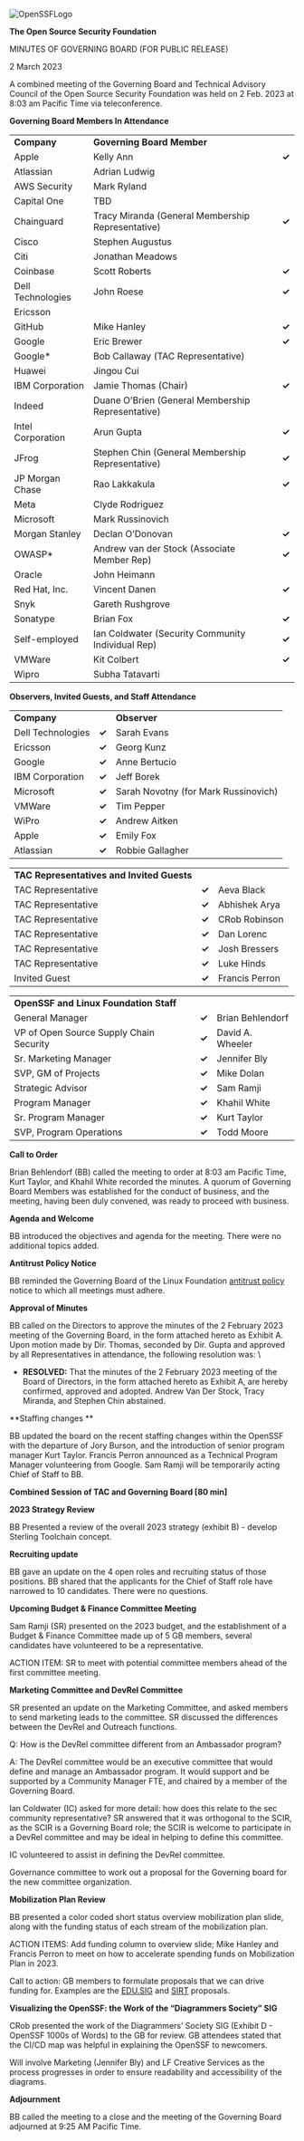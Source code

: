 
![OpenSSFLogo](https://user-images.githubusercontent.com/51727488/232104184-d3c38a36-cf1e-487f-aba2-c2d548e3f7ef.png)




**The Open Source Security Foundation**

MINUTES OF GOVERNING BOARD (FOR PUBLIC RELEASE)

2 March 2023

  

A combined meeting of the Governing Board and Technical Advisory Council of the Open Source Security Foundation was held on 2 Feb. 2023 at 8:03 am Pacific Time via teleconference.

**Governing Board Members In Attendance**


<table>
  <tr>
   <td><strong>Company</strong>
   </td>
   <td><strong>Governing Board Member</strong>
   </td>
   <td>
   </td>
  </tr>
  <tr>
   <td>Apple
   </td>
   <td>Kelly Ann
   </td>
   <td><strong>✓</strong>
   </td>
  </tr>
  <tr>
   <td>Atlassian
   </td>
   <td>Adrian Ludwig
   </td>
   <td>
   </td>
  </tr>
  <tr>
   <td>AWS Security
   </td>
   <td>Mark Ryland
   </td>
   <td>
   </td>
  </tr>
  <tr>
   <td>Capital One
   </td>
   <td>TBD
   </td>
   <td>
   </td>
  </tr>
  <tr>
   <td>Chainguard
   </td>
   <td>Tracy Miranda (General Membership Representative)
   </td>
   <td><strong>✓</strong>
   </td>
  </tr>
  <tr>
   <td>Cisco
   </td>
   <td>Stephen Augustus
   </td>
   <td>
   </td>
  </tr>
  <tr>
   <td>Citi
   </td>
   <td>Jonathan Meadows
   </td>
   <td>
   </td>
  </tr>
  <tr>
   <td>Coinbase
   </td>
   <td>Scott Roberts
   </td>
   <td><strong>✓</strong>
   </td>
  </tr>
  <tr>
   <td>Dell Technologies
   </td>
   <td>John Roese
   </td>
   <td><strong>✓</strong>
   </td>
  </tr>
  <tr>
   <td>Ericsson
   </td>
   <td>
   </td>
   <td>
   </td>
  </tr>
  <tr>
   <td>GitHub
   </td>
   <td>Mike Hanley
   </td>
   <td><strong>✓</strong>
   </td>
  </tr>
  <tr>
   <td>Google
   </td>
   <td>Eric Brewer
   </td>
   <td><strong>✓</strong>
   </td>
  </tr>
  <tr>
   <td>Google*
   </td>
   <td>Bob Callaway (TAC Representative)
   </td>
   <td>
   </td>
  </tr>
  <tr>
   <td>Huawei
   </td>
   <td>Jingou Cui
   </td>
   <td>
   </td>
  </tr>
  <tr>
   <td>IBM Corporation
   </td>
   <td>Jamie Thomas (Chair)
   </td>
   <td><strong>✓</strong>
   </td>
  </tr>
  <tr>
   <td>Indeed
   </td>
   <td>Duane O’Brien (General Membership Representative)
   </td>
   <td>
   </td>
  </tr>
  <tr>
   <td>Intel Corporation
   </td>
   <td>Arun Gupta
   </td>
   <td><strong>✓</strong>
   </td>
  </tr>
  <tr>
   <td>JFrog
   </td>
   <td>Stephen Chin (General Membership Representative)
   </td>
   <td><strong>✓</strong>
   </td>
  </tr>
  <tr>
   <td>JP Morgan Chase
   </td>
   <td>Rao Lakkakula
   </td>
   <td><strong>✓</strong>
   </td>
  </tr>
  <tr>
   <td>Meta
   </td>
   <td>Clyde Rodriguez
   </td>
   <td>
   </td>
  </tr>
  <tr>
   <td>Microsoft
   </td>
   <td>Mark Russinovich
   </td>
   <td>
   </td>
  </tr>
  <tr>
   <td>Morgan Stanley
   </td>
   <td>Declan O’Donovan
   </td>
   <td><strong>✓</strong>
   </td>
  </tr>
  <tr>
   <td>OWASP*
   </td>
   <td>Andrew van der Stock (Associate Member Rep)
   </td>
   <td><strong>✓</strong>
   </td>
  </tr>
  <tr>
   <td>Oracle
   </td>
   <td>John Heimann	
   </td>
   <td>
   </td>
  </tr>
  <tr>
   <td>Red Hat, Inc.
   </td>
   <td>Vincent Danen
   </td>
   <td><strong>✓</strong>
   </td>
  </tr>
  <tr>
   <td>Snyk
   </td>
   <td>Gareth Rushgrove
   </td>
   <td>
   </td>
  </tr>
  <tr>
   <td>Sonatype
   </td>
   <td>Brian Fox
   </td>
   <td><strong>✓</strong>
   </td>
  </tr>
  <tr>
   <td>Self-employed
   </td>
   <td>Ian Coldwater (Security Community Individual Rep)
   </td>
   <td><strong>✓</strong>
   </td>
  </tr>
  <tr>
   <td>VMWare
   </td>
   <td>Kit Colbert
   </td>
   <td><strong>✓</strong>
   </td>
  </tr>
  <tr>
   <td>Wipro
   </td>
   <td>Subha Tatavarti
   </td>
   <td>
   </td>
  </tr>
</table>


**Observers, Invited Guests, and Staff Attendance**


<table>
  <tr>
   <td><strong>Company</strong>
   </td>
   <td>
   </td>
   <td><strong>Observer</strong>
   </td>
  </tr>
  <tr>
   <td>Dell Technologies
   </td>
   <td><strong>✓</strong>
   </td>
   <td>Sarah Evans
   </td>
  </tr>
  <tr>
   <td>Ericsson
   </td>
   <td><strong>✓</strong>
   </td>
   <td>Georg Kunz
   </td>
  </tr>
  <tr>
   <td>Google
   </td>
   <td><strong>✓</strong>
   </td>
   <td>Anne Bertucio
   </td>
  </tr>
  <tr>
   <td>IBM Corporation
   </td>
   <td><strong>✓</strong>
   </td>
   <td>Jeff Borek
   </td>
  </tr>
  <tr>
   <td>Microsoft
   </td>
   <td><strong>✓</strong>
   </td>
   <td>Sarah Novotny (for Mark Russinovich)
   </td>
  </tr>
  <tr>
   <td>VMWare
   </td>
   <td><strong>✓</strong>
   </td>
   <td>Tim Pepper
   </td>
  </tr>
  <tr>
   <td>WiPro
   </td>
   <td><strong>✓</strong>
   </td>
   <td>Andrew Aitken
   </td>
  </tr>
  <tr>
   <td>Apple
   </td>
   <td><strong>✓</strong>
   </td>
   <td>Emily Fox
   </td>
  </tr>
  <tr>
   <td>Atlassian
   </td>
   <td><strong>✓</strong>
   </td>
   <td>Robbie Gallagher
   </td>
  </tr>
</table>



<table>
  <tr>
   <td><strong>TAC Representatives and Invited Guests</strong>
   </td>
   <td>
   </td>
   <td>
   </td>
  </tr>
  <tr>
   <td>TAC Representative
   </td>
   <td><strong>✓</strong>
   </td>
   <td>Aeva Black
   </td>
  </tr>
  <tr>
   <td>TAC Representative
   </td>
   <td><strong>✓</strong>
   </td>
   <td>Abhishek Arya	
   </td>
  </tr>
  <tr>
   <td>TAC Representative
   </td>
   <td><strong>✓</strong>
   </td>
   <td>CRob Robinson	
   </td>
  </tr>
  <tr>
   <td>TAC Representative
   </td>
   <td><strong>✓</strong>
   </td>
   <td>Dan Lorenc
   </td>
  </tr>
  <tr>
   <td>TAC Representative
   </td>
   <td><strong>✓</strong>
   </td>
   <td>Josh Bressers
   </td>
  </tr>
  <tr>
   <td>TAC Representative
   </td>
   <td><strong>✓</strong>
   </td>
   <td>Luke Hinds
   </td>
  </tr>
  <tr>
   <td>Invited Guest
   </td>
   <td><strong>✓</strong>
   </td>
   <td>Francis Perron
   </td>
  </tr>
</table>



<table>
  <tr>
   <td><strong>OpenSSF and Linux Foundation Staff</strong>
   </td>
   <td>
   </td>
   <td>
   </td>
  </tr>
  <tr>
   <td>General Manager
   </td>
   <td><strong>✓</strong>
   </td>
   <td>Brian Behlendorf
   </td>
  </tr>
  <tr>
   <td>VP of Open Source Supply Chain Security
   </td>
   <td><strong>✓</strong>
   </td>
   <td>David A. Wheeler
   </td>
  </tr>
  <tr>
   <td>Sr. Marketing Manager
   </td>
   <td><strong>✓</strong>
   </td>
   <td>Jennifer Bly
   </td>
  </tr>
  <tr>
   <td>SVP, GM of Projects
   </td>
   <td><strong>✓</strong>
   </td>
   <td>Mike Dolan
   </td>
  </tr>
  <tr>
   <td>Strategic Advisor 
   </td>
   <td><strong>✓</strong>
   </td>
   <td>Sam Ramji
   </td>
  </tr>
  <tr>
   <td>Program Manager
   </td>
   <td><strong>✓</strong>
   </td>
   <td>Khahil White 
   </td>
  </tr>
  <tr>
   <td>Sr. Program Manager
   </td>
   <td><strong>✓</strong>
   </td>
   <td>Kurt Taylor
   </td>
  </tr>
  <tr>
   <td>SVP, Program Operations
   </td>
   <td><strong>✓</strong>
   </td>
   <td>Todd Moore
   </td>
  </tr>
</table>


**Call to Order**

Brian Behlendorf (BB) called the meeting to order at 8:03 am Pacific Time, Kurt Taylor, and Khahil White recorded the minutes. A quorum of Governing Board Members was established for the conduct of business, and the  meeting, having been duly convened, was ready to proceed with business.

**Agenda and Welcome**

BB introduced the objectives and agenda for the meeting. There were no additional topics added.

**Antitrust Policy Notice**

BB reminded the Governing Board of the Linux Foundation [antitrust policy](http://www.linuxfoundation.org/antitrust-policy) notice to which all meetings must adhere.

**Approval of Minutes**

BB called on the Directors to approve the minutes of the 2 February 2023 meeting of the Governing Board, in the form attached hereto as Exhibit A. Upon motion made by Dir. Thomas, seconded by Dir. Gupta and approved by all Representatives in attendance, the following resolution was:  \




* **RESOLVED:** That the minutes of the 2 February 2023 meeting of the Board of Directors, in the form attached hereto as Exhibit A, are hereby confirmed, approved and adopted. Andrew Van Der Stock, Tracy Miranda, and Stephen Chin abstained.

**Staffing changes **

BB updated the board on the recent staffing changes within the OpenSSF with the departure of Jory Burson, and the introduction of senior program manager Kurt Taylor.  Francis Perron announced as a Technical Program Manager volunteering from Google. Sam Ramji will be temporarily acting Chief of Staff to BB.

**Combined Session of TAC and Governing Board [80 min]**

**2023 Strategy Review**

BB Presented a review of the overall 2023 strategy (exhibit B) - develop Sterling Toolchain concept.

**Recruiting update**

BB gave an update on the 4 open roles and recruiting status of those positions. BB shared that the applicants for the Chief of Staff role have narrowed to 10 candidates. There were no questions.

**Upcoming Budget & Finance Committee Meeting**

Sam Ramji (SR) presented on the 2023 budget, and the establishment of a Budget & Finance Committee made up of 5 GB members, several candidates have volunteered to be a representative. 

ACTION ITEM: SR to meet with potential committee members ahead of the first committee meeting.

**Marketing Committee and DevRel Committee**

SR presented an update on the Marketing Committee, and asked members to send marketing leads to the committee. SR discussed the differences between the DevRel and Outreach functions.

Q: How is the DevRel committee different from an Ambassador program? 

A: The DevRel committee would be an executive committee that would define and manage an Ambassador program.  It would support and be supported by a Community Manager FTE, and chaired by a member of the Governing Board.

Ian Coldwater (IC) asked for more detail: how does this relate to the sec community representative? SR answered that it was orthogonal to the SCIR, as the SCIR is a Governing Board role; the SCIR is welcome to participate in a DevRel committee and may be ideal in helping to define this committee.

IC volunteered to assist in defining the DevRel committee.

Governance committee to work out a proposal for the Governing board for the new committee organization.

**Mobilization Plan Review**

BB presented a color coded short status overview mobilization plan slide, along with the funding status of each stream of the mobilization plan.

ACTION ITEMS: Add funding column to overview slide; Mike Hanley and Francis Perron to meet on how to accelerate spending funds on Mobilization Plan in 2023.

Call to action: GB members to formulate proposals that we can drive funding for. Examples are the [EDU.SIG](https://github.com/ossf/education/blob/main/plan/proposal_summary.md) and [SIRT](https://github.com/ossf/SIRT/blob/main/plan/proposal_summary.md) proposals. 

**Visualizing the OpenSSF: the Work of the “Diagrammers Society” SIG**

CRob presented the work of the Diagrammers’ Society SIG (Exhibit D - OpenSSF 1000s of Words)  to the GB for review.  GB attendees stated that the CI/CD map was helpful in explaining the OpenSSF to newcomers.

Will involve Marketing (Jennifer Bly) and LF Creative Services as the process progresses in order to ensure readability and accessibility of the diagrams.

**Adjournment**

BB called the meeting to a close and the meeting of the Governing Board adjourned at 9:25 AM Pacific Time.
